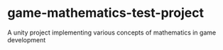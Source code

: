 # game-mathematics-test-project
A unity project implementing various concepts of mathematics in game development
